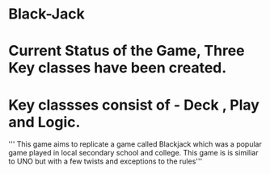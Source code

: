 # Black-Jack

# Current Status of the Game, Three Key classes have been created.
# Key classses consist of - Deck , Play and Logic.

''' This game aims to replicate a game called Blackjack which was a popular game played in local secondary school and college.
This game is is similiar to UNO but with a few twists and exceptions to the rules'''
